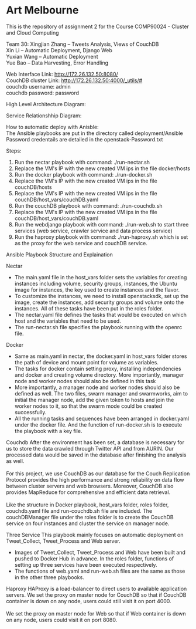 # Art Melbourne 

This is the repository of assignment 2 for the Course COMP90024 - Cluster and Cloud Computing

Team 30:
Xingjian Zhang – Tweets Analysis, Views of CouchDB<br/>
Xin Li – Automatic Deployment, Django Web<br/>
Yuxian Wang – Automatic Deployment<br/>
Yue Bao – Data Harvesting, Error Handling<br/>


Web Interface Link: http://172.26.132.50:8080/<br/>
CouchDB cluster Link: http://172.26.132.50:4000/_utils/#<br/>
couchdb username: admin<br/>
couchdb password: password<br/>


High Level Architecture Diagram:



Service Relationshhip Diagram:



How to automatic deploy with Anisble: <br/>
The Ansible playbooks are put in the directory called deployment/Ansible<br/>
Password credentails are detailed in the openstack-Password.txt <br/>


Steps:<br/>
1. Run the nectar playbook with command: ./run-nectar.sh
2. Replace the VM's IP with the new created VM ips in the file docker/hosts 
3. Run the docker playbook with command: ./run-docker.sh
4. Replace the VM's IP with the new created VM ips in the file couchDB/hosts 
5. Replace the VM's IP with the new created VM ips in the file couchDB/host_vars/couchDB.yaml
6. Run the couchDB playbook with command: ./run-couchdb.sh
7. Replace the VM's IP with the new created VM ips in the file couchDB/host_vars/couchDB.yaml
8. Run the webdjango playbook with command: ./run-web.sh to start three services (web service, crawler service and data process service)
9. Run the haproxy playbook with command: ./run-haproxy.sh which is set as the proxy for the web service and couchDB service.

Ansible Playbook Structure and Explaination

Nectar
 - The main.yaml file in the host_vars folder sets the variables for creating instances including volume, security groups, instances, the Ubuntu image for instances, the key used to create instances and the flavor.
 - To customize the instances, we need to install openstacksdk, set up the image, create the instances, add security groups and volume onto the instances. All of these tasks have been put in the roles folder.
 - The nectar.yaml file defines the tasks that would be executed on which host and the variables that need to be used.
 - The run-nectar.sh file specifies the playbook running with the openrc file.

Docker
- Same as main.yaml in nectar, the docker.yaml in host_vars folder stores the path of device and mount point for volume as variables.
- The tasks for docker contain setting proxy, installing independencies and docker and creating volume directory. More importantly, manager node and worker nodes should also be defined in this task
- More importantly, a manager node and worker nodes should also be defined as well. The two files, swarm manager and swarmworks, aim to initial the manager node, add the given token to hosts and join the worker nodes to it, so that the swarm mode could be created successfully.
- All the running tasks and sequences have been arranged in docker.yaml under the docker file. And the function of run-docker.sh is to execute the playbook with a key file.

Couchdb
After the environment has been set, a database is necessary for us to store the data crawled through Twitter API and from AURIN. Our processed data would be saved in the database after finishing the analysis as well. <br/><br/>For this project, we use CouchDB as our database for the Couch Replication Protocol provides the high performance and strong reliability on data flow between cluster servers and web browsers. Moreover, CouchDB also provides MapReduce for comprehensive and efficient data retrieval.<br/><br/>
Like the structure in Docker playbook, host_vars folder, roles folder, couchdb.yaml file and run-couchdb.sh file are included.
The couchDBManager file under the roles folder is to create the CouchDB service on four instances and cluster the service on manager node.

Three Service
This playbook mainly focuses on automatic deployment on Tweet_Collect, Tweet_Process and Web server. 
- Images of Tweet_Collect, Tweet_Process and Web have been built and pushed to Docker Hub in advance. In the roles folder, functions of setting up three services have been executed respectively.
- The functions of web.yaml and run-web.sh files are the same as those in the other three playbooks.

Haproxy
HAProxy is a load-balancer to direct users to available application servers.
We set the proxy on master node for CouchDB so that if CouchDB container is down on any node, users could still visit it on port 4000. <br/><br/>
We set the proxy on master node for Web so that if Web container is down on any node, users could visit it on port 8080. 





